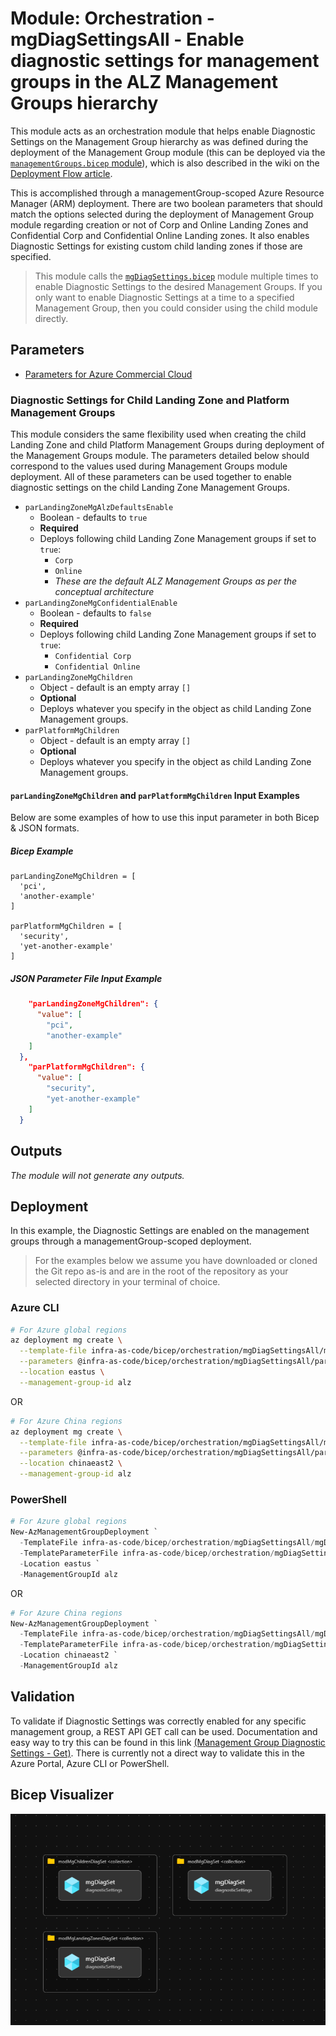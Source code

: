 # Module: Orchestration - mgDiagSettingsAll - Enable diagnostic settings for management groups in the ALZ Management Groups hierarchy

This module acts as an orchestration module that helps enable Diagnostic Settings on the Management Group hierarchy as was defined during the deployment of the Management Group module (this can be deployed via the [`managementGroups.bicep` module](https://github.com/Azure/ALZ-Bicep/tree/main/infra-as-code/bicep/modules/managementGroups)), which is also described in the wiki on the [Deployment Flow article](https://github.com/Azure/ALZ-Bicep/wiki/DeploymentFlow).

This is accomplished through a managementGroup-scoped Azure Resource Manager (ARM) deployment. There are two boolean parameters that should match the options selected during the deployment of Management Group module regarding creation or not of Corp and Online Landing Zones and Confidential Corp and Confidential Online Landing zones.
It also enables Diagnostic Settings for existing custom child landing zones if those are specified.


> This module calls the [`mgDiagSettings.bicep`](https://github.com/Azure/ALZ-Bicep/tree/main/infra-as-code/bicep/modules/mgDiagSettings) module multiple times to enable Diagnostic Settings to the desired Management Groups. If you only want to enable Diagnostic Settings at a time to a specified Management Group, then you could consider using the child module directly.

## Parameters

- [Parameters for Azure Commercial Cloud](generateddocs/mgDiagSettingsAll.bicep.md)

### Diagnostic Settings for Child Landing Zone and Platform Management Groups

This module considers the same flexibility used when creating the child Landing Zone and child Platform Management Groups during deployment of the Management Groups module. The parameters detailed below should correspond to the values used during Management Groups module deployment. All of these parameters can be used together to enable diagnostic settings on the child Landing Zone Management Groups.

- `parLandingZoneMgAlzDefaultsEnable`
  - Boolean - defaults to `true`
  - **Required**
  - Deploys following child Landing Zone Management groups if set to `true`:
    - `Corp`
    - `Online`
    - *These are the default ALZ Management Groups as per the conceptual architecture*
- `parLandingZoneMgConfidentialEnable`
  - Boolean - defaults to `false`
  - **Required**
  - Deploys following child Landing Zone Management groups if set to `true`:
    - `Confidential Corp`
    - `Confidential Online`
- `parLandingZoneMgChildren`
  - Object - default is an empty array `[]`
  - **Optional**
  - Deploys whatever you specify in the object as child Landing Zone Management groups.
- `parPlatformMgChildren`
  - Object - default is an empty array `[]`
  - **Optional**
  - Deploys whatever you specify in the object as child Landing Zone Management groups.

#### `parLandingZoneMgChildren` and `parPlatformMgChildren` Input Examples

Below are some examples of how to use this input parameter in both Bicep & JSON formats.

##### Bicep Example

```bicep
parLandingZoneMgChildren = [
  'pci',
  'another-example'
]

parPlatformMgChildren = [
  'security',
  'yet-another-example'
]
```

##### JSON Parameter File Input Example

```json
    "parLandingZoneMgChildren": {
      "value": [
        "pci",
        "another-example"
    ]
  },
    "parPlatformMgChildren": {
      "value": [
        "security",
        "yet-another-example"
    ]
  }
```

## Outputs

*The module will not generate any outputs.*

## Deployment

In this example, the Diagnostic Settings are enabled on the management groups through a managementGroup-scoped deployment.

> For the examples below we assume you have downloaded or cloned the Git repo as-is and are in the root of the repository as your selected directory in your terminal of choice.

### Azure CLI

```bash
# For Azure global regions
az deployment mg create \
  --template-file infra-as-code/bicep/orchestration/mgDiagSettingsAll/mgDiagSettingsAll.bicep \
  --parameters @infra-as-code/bicep/orchestration/mgDiagSettingsAll/parameters/mgDiagSettingsAll.parameters.all.json \
  --location eastus \
  --management-group-id alz
```

OR

```bash
# For Azure China regions
az deployment mg create \
  --template-file infra-as-code/bicep/orchestration/mgDiagSettingsAll/mgDiagSettingsAll.bicep \
  --parameters @infra-as-code/bicep/orchestration/mgDiagSettingsAll/parameters/mgDiagSettingsAll.parameters.all.json \
  --location chinaeast2 \
  --management-group-id alz
```

### PowerShell

```powershell
# For Azure global regions
New-AzManagementGroupDeployment `
  -TemplateFile infra-as-code/bicep/orchestration/mgDiagSettingsAll/mgDiagSettingsAll.bicep `
  -TemplateParameterFile infra-as-code/bicep/orchestration/mgDiagSettingsAll/parameters/mgDiagSettingsAll.parameters.all.json `
  -Location eastus `
  -ManagementGroupId alz

```

OR

```powershell
# For Azure China regions
New-AzManagementGroupDeployment `
  -TemplateFile infra-as-code/bicep/orchestration/mgDiagSettingsAll/mgDiagSettingsAll.bicep `
  -TemplateParameterFile infra-as-code/bicep/orchestration/mgDiagSettingsAll/parameters/mgDiagSettingsAll.parameters.all.json `
  -Location chinaeast2 `
  -ManagementGroupId alz

```

## Validation

To validate if Diagnostic Settings was correctly enabled for any specific management group, a REST API GET call can be used. Documentation and easy way to try this can be found in this link [(Management Group Diagnostic Settings - Get)](https://learn.microsoft.com/rest/api/monitor/management-group-diagnostic-settings/get?tabs=HTTP&tryIt=true&source=docs#code-try-0). There is currently not a direct way to validate this in the Azure Portal, Azure CLI or PowerShell.

## Bicep Visualizer

![Bicep Visualizer](media/bicepVisualizer.png "Bicep Visualizer")
